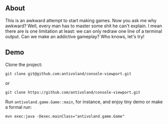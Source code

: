 ## About

This is an awkward attempt to start making games. Now you ask me why awkward? Well, every man has to master some shit he can't explain. I mean there are is one limitation at least: we can only redraw one line of a terminal output. Can we make an addictive gameplay? Who knows, let's try!

## Demo

Clone the project:

```
git clone git@github.com:antivoland/console-viewport.git
```

or

```
git clone https://github.com/antivoland/console-viewport.git
```

Run `antivoland.game.Game::main`, for instance, and enjoy tiny demo or make a formal run:

```
mvn exec:java -Dexec.mainClass="antivoland.game.Game"
```